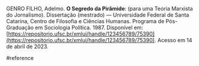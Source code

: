 GENRO FILHO, Adelmo. **O Segredo da Pirâmide**: (para uma Teoria Marxista do Jornalismo). Dissertação (mestrado) — Universidade Federal de Santa Catarina, Centro de Filosofia e Ciências Humanas. Programa de Pós-Graduação em Sociologia Política. 1987. Disponível em: [https://repositorio.ufsc.br/xmlui/handle/123456789/75390](https://repositorio.ufsc.br/xmlui/handle/123456789/75390). Acesso em 14 de abril de 2023.

#reference